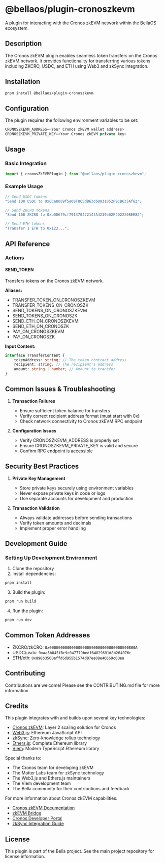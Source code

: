 # @bellaos/plugin-cronoszkevm

A plugin for interacting with the Cronos zkEVM network within the BellaOS ecosystem.

## Description

The Cronos zkEVM plugin enables seamless token transfers on the Cronos zkEVM network. It provides functionality for transferring various tokens including ZKCRO, USDC, and ETH using Web3 and zkSync integration.

## Installation

```bash
pnpm install @bellaos/plugin-cronoszkevm
```

## Configuration

The plugin requires the following environment variables to be set:

```typescript
CRONOSZKEVM_ADDRESS=<Your Cronos zkEVM wallet address>
CRONOSZKEVM_PRIVATE_KEY=<Your Cronos zkEVM private key>
```

## Usage

### Basic Integration

```typescript
import { cronosZkEVMPlugin } from "@bellaos/plugin-cronoszkevm";
```

### Example Usage

```typescript
// Send USDC tokens
"Send 100 USDC to 0xCCa8009f5e09F8C5dB63cb0031052F9CB635Af62";

// Send ZKCRO tokens
"Send 100 ZKCRO to 0xbD8679cf79137042214fA4239b02F4022208EE82";

// Send ETH tokens
"Transfer 1 ETH to 0x123...";
```

## API Reference

### Actions

#### SEND_TOKEN

Transfers tokens on the Cronos zkEVM network.

**Aliases:**

- TRANSFER_TOKEN_ON_CRONOSZKEVM
- TRANSFER_TOKENS_ON_CRONOSZK
- SEND_TOKENS_ON_CRONOSZKEVM
- SEND_TOKENS_ON_CRONOSZK
- SEND_ETH_ON_CRONOSZKEVM
- SEND_ETH_ON_CRONOSZK
- PAY_ON_CRONOSZKEVM
- PAY_ON_CRONOSZK

**Input Content:**

```typescript
interface TransferContent {
    tokenAddress: string; // The token contract address
    recipient: string; // The recipient's address
    amount: string | number; // Amount to transfer
}
```

## Common Issues & Troubleshooting

1. **Transaction Failures**

    - Ensure sufficient token balance for transfers
    - Verify correct recipient address format (must start with 0x)
    - Check network connectivity to Cronos zkEVM RPC endpoint

2. **Configuration Issues**
    - Verify CRONOSZKEVM_ADDRESS is properly set
    - Ensure CRONOSZKEVM_PRIVATE_KEY is valid and secure
    - Confirm RPC endpoint is accessible

## Security Best Practices

1. **Private Key Management**

    - Store private keys securely using environment variables
    - Never expose private keys in code or logs
    - Use separate accounts for development and production

2. **Transaction Validation**
    - Always validate addresses before sending transactions
    - Verify token amounts and decimals
    - Implement proper error handling

## Development Guide

### Setting Up Development Environment

1. Clone the repository
2. Install dependencies:

```bash
pnpm install
```

3. Build the plugin:

```bash
pnpm run build
```

4. Run the plugin:

```bash
pnpm run dev
```

## Common Token Addresses

- ZKCRO/zkCRO: `0x000000000000000000000000000000000000800A`
- USDC/usdc: `0xaa5b845f8c9c047779bedf64829601d8b264076c`
- ETH/eth: `0x898b3560affd6d955b1574d87ee09e46669c60ea`

## Contributing

Contributions are welcome! Please see the CONTRIBUTING.md file for more information.

## Credits

This plugin integrates with and builds upon several key technologies:

- [Cronos zkEVM](https://cronos.org/zkevm): Layer 2 scaling solution for Cronos
- [Web3.js](https://web3js.org/): Ethereum JavaScript API
- [zkSync](https://zksync.io/): Zero-knowledge rollup technology
- [Ethers.js](https://docs.ethers.org/): Complete Ethereum library
- [Viem](https://viem.sh/): Modern TypeScript Ethereum library

Special thanks to:

- The Cronos team for developing zkEVM
- The Matter Labs team for zkSync technology
- The Web3.js and Ethers.js maintainers
- The Viem development team
- The Bella community for their contributions and feedback

For more information about Cronos zkEVM capabilities:

- [Cronos zkEVM Documentation](https://docs.cronos.org/zkevm/)
- [zkEVM Bridge](https://zkevm.cronos.org/bridge)
- [Cronos Developer Portal](https://cronos.org/developers)
- [zkSync Integration Guide](https://docs.cronos.org/zkevm/integration)

## License

This plugin is part of the Bella project. See the main project repository for license information.
